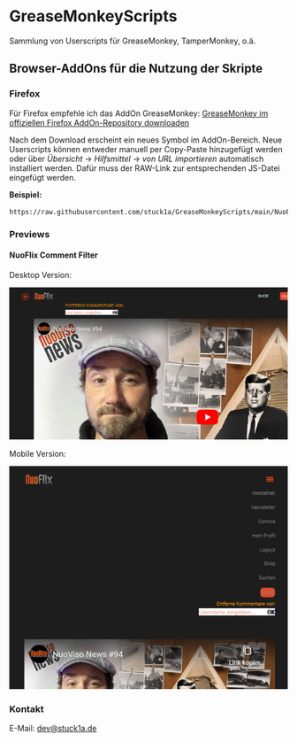 # GreaseMonkeyScripts
Sammlung von Userscripts für GreaseMonkey, TamperMonkey, o.ä.


## Browser-AddOns für die Nutzung der Skripte

### Firefox

Für Firefox empfehle ich das AddOn GreaseMonkey:
[GreaseMonkey im offiziellen Firefox AddOn-Repository downloaden](https://addons.mozilla.org/de/firefox/addon/tampermonkey)

Nach dem Download erscheint ein neues Symbol im AddOn-Bereich.
Neue Userscripts können entweder manuell per Copy-Paste hinzugefügt
werden oder über _Übersicht_ -> _Hilfsmittel_ -> _von URL importieren_
automatisch installiert werden.
Dafür muss der RAW-Link zur entsprechenden JS-Datei eingefügt werden.

**Beispiel:**
```
https://raw.githubusercontent.com/stuck1a/GreaseMonkeyScripts/main/NuoFlix/CommentFilter.js
```


### Previews

#### NuoFlix Comment Filter

Desktop Version:

![](doc/scripts/NuoFlix/CommentFilter/img/Overview_Desktop.png)

Mobile Version:

![](doc/scripts/NuoFlix/CommentFilter/img/Overview_Mobile.png)



### Kontakt

E-Mail: [dev@stuck1a.de](mailto:dev@stuck1a.de)

